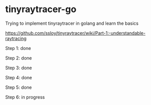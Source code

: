# tinyraytracer-go
Trying to implement tinyraytracer in golang and learn the basics

https://github.com/ssloy/tinyraytracer/wiki/Part-1:-understandable-raytracing

Step 1: done

Step 2: done

Step 3: done

Step 4: done

Step 5: done

Step 6: in progress
